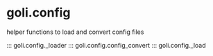 goli.config
====================
helper functions to load and convert config files

::: goli.config._loader
::: goli.config.config_convert
::: goli.config._load
